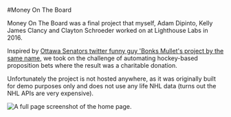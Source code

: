 #Money On The Board

Money On The Board was a final project that myself, Adam Dipinto, Kelly James Clancy and Clayton Schroeder worked on at Lighthouse Labs in 2016. 

Inspired by [Ottawa Senators twitter funny guy 'Bonks Mullet's project by the same name,](http://www.bonksmullet.com/p/sensmotb.html) we took on the challenge of automating hockey-based proposition bets where the result was a charitable donation. 

Unfortunately the project is not hosted anywhere, as it was originally built for demo purposes only and does not use any life NHL data (turns out the NHL APIs are very expensive).

![A full page screenshot of the home page.](public/images/full-screen-capture.png)

